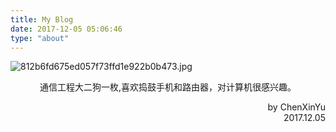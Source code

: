 ```yaml
---
title: My Blog
date: 2017-12-05 05:06:46
type: "about"
---
```

![812b6fd675ed057f73ffd1e922b0b473.jpg](https://i.loli.net/2018/10/11/5bbf51c00c223.jpg)

<center>通信工程大二狗一枚,喜欢捣鼓手机和路由器，对计算机很感兴趣。<div id="days"></div>
<script type="text/javascript" src="//cdn.jsdelivr.net/gh/cxyzzz/CDN@0.0/js/blog-time.js"></script></center><p align="right">by ChenXinYu </br>2017.12.05</p>

<style>
.snowfall-flakes{animation:sakura 1s linear 0s infinite;}
@keyframes sakura{
0% {transform:rotate3d(0, 0, 0, 0deg);}
25%{transform:rotate3d(1, 1, 0, 60deg);}
50%{transform:rotate3d(1, 1, 0, 0deg);}
75%{transform:rotate3d(1, 0, 0, 60deg);}
100% {transform:rotate3d(1, 0, 0, 0deg);}
}
</style>
<script type="text/javascript" src="//cdnjs.loli.net/ajax/libs/jquery/3.3.1/jquery.min.js"></script>
<script type="text/javascript" src="//cdnjs.loli.net/ajax/libs/JQuery-Snowfall/1.7.4/snowfall.jquery.min.js"></script>
<script type="text/javascript" src="//cdn.jsdelivr.net/gh/cxyzzz/CDN@0.0/js/sakura.js"></script>